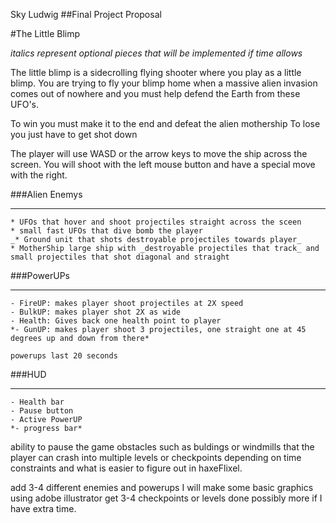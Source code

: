 Sky Ludwig
##Final Project Proposal

#The Little Blimp

*italics represent optional pieces that will be implemented if time allows*

The little blimp is a sidecrolling flying shooter where you play as a little blimp. You are trying to fly your blimp home when a massive alien invasion comes out of nowhere and you must help defend the Earth from these UFO's.

To win you must make it to the end and defeat the alien mothership
To lose you just have to get shot down

The player will use WASD or the arrow keys to move the ship across the screen. You will shoot with the left mouse button and have a special move with the right.

###Alien Enemys

------------------------

	* UFOs that hover and shoot projectiles straight across the sceen
	* small fast UFOs that dive bomb the player
	_* Ground unit that shots destroyable projectiles towards player_
	* MotherShip large ship with _destroyable projectiles that track_ and small projectiles that shot diagonal and straight 
	
###PowerUPs

------------------------

	- FireUP: makes player shoot projectiles at 2X speed
	- BulkUP: makes player shot 2X as wide
	- Health: Gives back one health point to player
	*- GunUP: makes player shoot 3 projectiles, one straight one at 45 degrees up and down from there*
	
	powerups last 20 seconds
	
###HUD

------------------------

	- Health bar
	- Pause button
	- Active PowerUP
	*- progress bar*
	
ability to pause the game
obstacles such as buldings or windmills that the player can crash into
multiple levels or checkpoints depending on time constraints and what is easier to figure out in haxeFlixel.

add 3-4 different enemies and powerups 
I will make some basic graphics using adobe illustrator
get 3-4 checkpoints or levels done possibly more if I have extra time.
